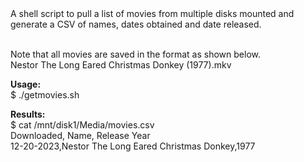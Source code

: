 <div dir="ltr">
A shell script to pull a list of movies from multiple disks mounted and generate a CSV of names, dates obtained and date released.
<br> <br>

Note that all movies are saved in the format as shown below.<br>
Nestor The Long Eared Christmas Donkey (1977).mkv


**Usage:**<br>
$ ./getmovies.sh
<br>

**Results:**<br>
$ cat /mnt/disk1/Media/movies.csv<br>
Downloaded, Name, Release Year<br>
12-20-2023,Nestor The Long Eared Christmas Donkey,1977<br>
